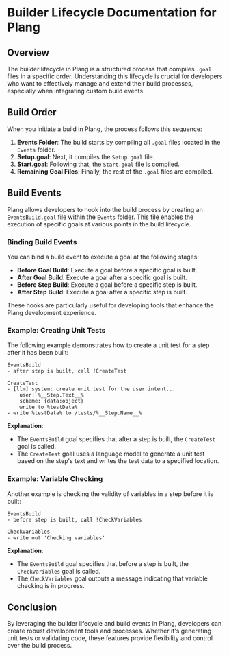 ﻿# Builder Lifecycle Documentation for Plang

## Overview

The builder lifecycle in Plang is a structured process that compiles `.goal` files in a specific order. Understanding this lifecycle is crucial for developers who want to effectively manage and extend their build processes, especially when integrating custom build events.

## Build Order

When you initiate a build in Plang, the process follows this sequence:

1. **Events Folder**: The build starts by compiling all `.goal` files located in the `Events` folder.
2. **Setup.goal**: Next, it compiles the `Setup.goal` file.
3. **Start.goal**: Following that, the `Start.goal` file is compiled.
4. **Remaining Goal Files**: Finally, the rest of the `.goal` files are compiled.

## Build Events

Plang allows developers to hook into the build process by creating an `EventsBuild.goal` file within the `Events` folder. This file enables the execution of specific goals at various points in the build lifecycle.

### Binding Build Events

You can bind a build event to execute a goal at the following stages:

- **Before Goal Build**: Execute a goal before a specific goal is built.
- **After Goal Build**: Execute a goal after a specific goal is built.
- **Before Step Build**: Execute a goal before a specific step is built.
- **After Step Build**: Execute a goal after a specific step is built.

These hooks are particularly useful for developing tools that enhance the Plang development experience.

### Example: Creating Unit Tests

The following example demonstrates how to create a unit test for a step after it has been built:

```plang
EventsBuild
- after step is built, call !CreateTest

CreateTest
- [llm] system: create unit test for the user intent...
    user: %__Step.Text__%
    scheme: {data:object}
    write to %testData%
- write %testData% to /tests/%__Step.Name__%
```

**Explanation**: 
- The `EventsBuild` goal specifies that after a step is built, the `CreateTest` goal is called.
- The `CreateTest` goal uses a language model to generate a unit test based on the step's text and writes the test data to a specified location.

### Example: Variable Checking

Another example is checking the validity of variables in a step before it is built:

```plang
EventsBuild
- before step is built, call !CheckVariables

CheckVariables
- write out 'Checking variables'
```

**Explanation**: 
- The `EventsBuild` goal specifies that before a step is built, the `CheckVariables` goal is called.
- The `CheckVariables` goal outputs a message indicating that variable checking is in progress.

## Conclusion

By leveraging the builder lifecycle and build events in Plang, developers can create robust development tools and processes. Whether it's generating unit tests or validating code, these features provide flexibility and control over the build process.